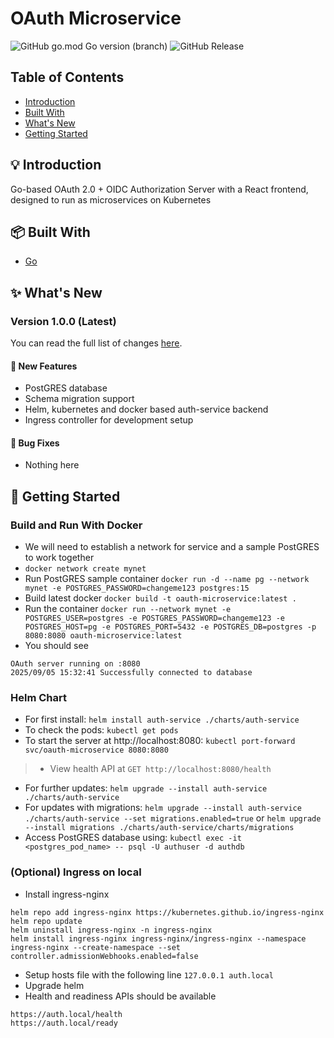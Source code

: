 # OAuth Microservice
![GitHub go.mod Go version (branch)](https://img.shields.io/github/go-mod/go-version/arnavmaiti/oauth-microservice)
![GitHub Release](https://img.shields.io/github/v/release/arnavmaiti/oauth-microservice)


## Table of Contents
* [Introduction](#bulb-introduction)
* [Built With](#package-built-with)
* [What's New](#sparkles-whats-new)
* [Getting Started](#wrench-getting-started)

## :bulb: Introduction
Go-based OAuth 2.0 + OIDC Authorization Server with a React frontend, designed to run as microservices on Kubernetes

## :package: Built With
* [Go](https://go.dev/)

## :sparkles: What's New

### Version 1.0.0 (Latest)
You can read the full list of changes [here](https://github.com/arnavmaiti/oauth-microservice/wiki/Version-1.0.0).

#### :rocket: New Features
* PostGRES database
* Schema migration support
* Helm, kubernetes and docker based auth-service backend
* Ingress controller for development setup

#### :bug: Bug Fixes
* Nothing here

## :wrench: Getting Started

### Build and Run With Docker
* We will need to establish a network for service and a sample PostGRES to work together
* `docker network create mynet`
* Run PostGRES sample container `docker run -d --name pg --network mynet -e POSTGRES_PASSWORD=changeme123 postgres:15`
* Build latest docker `docker build -t oauth-microservice:latest .`
* Run the container `docker run --network mynet -e POSTGRES_USER=postgres -e POSTGRES_PASSWORD=changeme123 -e POSTGRES_HOST=pg -e POSTGRES_PORT=5432 -e POSTGRES_DB=postgres -p 8080:8080 oauth-microservice:latest`
* You should see 
```
OAuth server running on :8080
2025/09/05 15:32:41 Successfully connected to database
```

### Helm Chart
* For first install: `helm install auth-service ./charts/auth-service`
* To check the pods: `kubectl get pods`
* To start the server at http://localhost:8080: `kubectl port-forward svc/oauth-microservice 8080:8080`
> * View health API at `GET http://localhost:8080/health`
* For further updates: `helm upgrade --install auth-service ./charts/auth-service`
* For updates with migrations: `helm upgrade --install auth-service ./charts/auth-service --set migrations.enabled=true` or `helm upgrade --install migrations ./charts/auth-service/charts/migrations`
* Access PostGRES database using: `kubectl exec -it <postgres_pod_name> -- psql -U authuser -d authdb`

### (Optional) Ingress on local
* Install ingress-nginx
```
helm repo add ingress-nginx https://kubernetes.github.io/ingress-nginx
helm repo update
helm uninstall ingress-nginx -n ingress-nginx
helm install ingress-nginx ingress-nginx/ingress-nginx --namespace ingress-nginx --create-namespace --set controller.admissionWebhooks.enabled=false
```
* Setup hosts file with the following line `127.0.0.1 auth.local`
* Upgrade helm
* Health and readiness APIs should be available
```
https://auth.local/health
https://auth.local/ready
```


